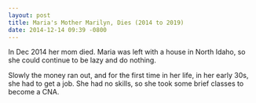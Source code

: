 ```yaml
---
layout: post
title: Maria's Mother Marilyn, Dies (2014 to 2019)
date: 2014-12-14 09:39 -0800
---
```

In Dec 2014 her mom died. Maria was left with a house in North Idaho, so she could continue to be lazy and do nothing.

Slowly the money ran out, and for the first time in her life, in her early 30s, she had to get a job. She had no skills, so she took some brief classes to become a CNA.
